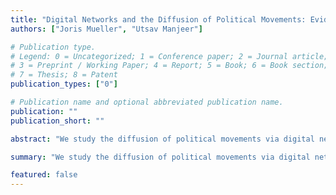 ```yaml
---
title: "Digital Networks and the Diffusion of Political Movements: Evidence from Mobile Internet in Africa"
authors: ["Joris Mueller", "Utsav Manjeer"] 

# Publication type.
# Legend: 0 = Uncategorized; 1 = Conference paper; 2 = Journal article;
# 3 = Preprint / Working Paper; 4 = Report; 5 = Book; 6 = Book section;
# 7 = Thesis; 8 = Patent
publication_types: ["0"]

# Publication name and optional abbreviated publication name.
publication: ""
publication_short: ""

abstract: "We study the diffusion of political movements via digital networks by exploiting the rapid rollout of 3G mobile internet across the African continent over the last decade."

summary: "We study the diffusion of political movements via digital networks by exploiting the rapid rollout of 3G mobile internet across the African continent over the last decade."

featured: false
---
```

